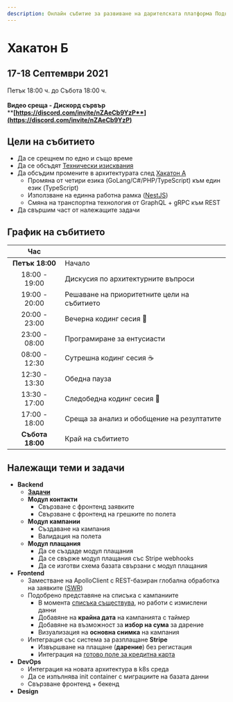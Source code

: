 ```yaml
---
description: Онлайн събитие за развиване на дарителската платформа Подкрепи.бг
---
```


# Хакатон Б

## 17-18 Септември 2021

Петък 18:00 ч. до Събота 18:00 ч.\
\
**Видео среща - Дискорд сървър**\
****[**https://discord.com/invite/nZAeCb9YzP**](https://discord.com/invite/nZAeCb9YzP)****

## Цели на събитието

* Да се срещнем по едно и също време
* Да се обсъдят [Технически изисквания](../architecture/api.md)
* Да обсъдим промените в архитектурата след [Хакатон А](hackaton-a.md)
  * Промяна от четири езика (GoLang/C#/PHP/TypeScript) към един език (TypeScript)
  * Използване на единна работна рамка ([NestJS](https://nestjs.com))
  * Смяна на транспортна технология от GraphQL + gRPC към REST
* Да свършим част от належащите задачи

## График на събитието

|        Час       |                                             |
| :--------------: | ------------------------------------------- |
|  **Петък 18:00** | Начало                                      |
|   18:00 - 19:00  | Дискусия по архитектурните въпроси          |
|   19:00 - 20:00  | Решаване на приоритетните цели на събитието |
|   20:00 - 23:00  | Вечерна кодинг сесия 🍻                     |
|   23:00 - 08:00  | Програмиране за ентусиасти                  |
|   08:00 - 12:30  | Сутрешна кодинг сесия ☕                     |
|   12:30 - 13:30  | Обедна пауза                                |
|   13:30 - 17:00  | Следобедна кодинг сесия 🥧                  |
|   17:00 - 18:00  | Среща за анализ и обобщение на резултатите  |
| **Събота 18:00** | Край на събитието                           |

## Належащи теми и задачи

* **Backend**
  * ****[**Задачи**](https://github.com/podkrepi-bg/api/issues)****
  * **Модул контакти**
    * Свързване с фронтенд заявките
    * Свързване с фронтенд на грешките по полета
  * **Модул кампании**
    * Създаване на кампания
    * Валидация на полета
  * **Модул плащания**
    * Да се създаде модул плащания
    * Да се свърже модул плащания със Stripe webhooks
    * Да се изготви схема базата свързани с модул плащания
* **Frontend**
  * Заместване на ApolloClient с REST-базиран глобална обработка на заявките ([SWR](https://swr.vercel.app))
  * Подобрено представяне на списъка с кампаниите
    * В момента [списъка съществува](https://podkrepi.bg/campaigns), но работи с измислени данни
    * Добавяне на **крайна дата** на кампанията с таймер
    * Добавяне на възможност за **избор на сума** за дарение
    * Визуализация на **основна снимка** на кампания
  * Интеграция със система за разплащане **Stripe**
    * Извършване на плащане (**дарение**) без регистация
    * Интеграция на [готово поле за кредитна карта](https://stripe.com/docs/stripe-js/react)
* **DevОps**
  * Интеграция на новата архитектура в k8s среда
  * Да се изпълнява init container с миграциите на базата данни
  * Свързване фронтенд + бекенд
* **Design**

